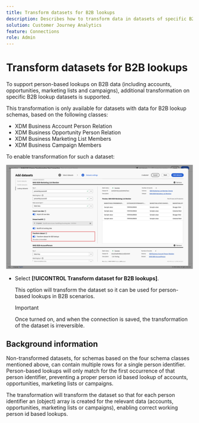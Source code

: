 ```yaml
---
title: Transform datasets for B2B lookups
description: Describes how to transform data in datasets of specific B2B lookup schemas
solution: Customer Journey Analytics
feature: Connections
role: Admin
---
```

# Transform datasets for B2B lookups

To support person-based lookups on B2B data (including accounts, opportunities, marketing lists and campaigns), additional transformation on specific B2B lookup datasets is supported.

This transformation is only available for datasets with data for B2B lookup schemas, based on the following classes:

* XDM Business Account Person Relation
* XDM Business Opportunity Person Relation
* XDM Business Marketing List Members
* XDM Business Campaign Members

To enable transformation for such a dataset:

![Enable transform dataset](assets/transform-dataset.png)

* Select **[!UICONTROL Transform dataset for B2B lookups]**.

  This option will transform the dataset so it can be used for person-based lookups in B2B scenarios. 
  
  
  >[!IMPORTANT]
  >
  >Once turned on, and when the connection is saved, the transformation of the dataset is irreversible.



## Background information

Non-transformed datasets, for schemas based on the four schema classes mentioned above, can contain multiple rows for a single person identifier. Person-based lookups will only match for the first occurrence of that person identifier, preventing a proper person id based lookup of accounts, opportunities, marketing lists or campaigns.

The transformation will transform the dataset so that for each person identifier an (object) array is created for the relevant data (accounts, opportunities, marketing lists or campaigns), enabling correct working person id based lookups.
